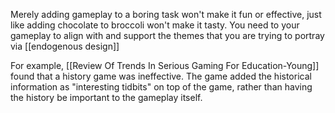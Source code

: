 Merely adding gameplay to a boring task won't make it fun or effective, just like adding chocolate to broccoli won't make it tasty. You need to your gameplay to align with and support the themes that you are trying to portray via [[endogenous design]]

For example, [[Review Of Trends In Serious Gaming For Education-Young]] found that a history game was ineffective. The game added the historical information as "interesting tidbits" on top of the game, rather than having the history be important to the gameplay itself.
